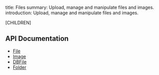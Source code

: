 title: Files
summary: Upload, manage and manipulate files and images.
introduction: Upload, manage and manipulate files and images.

[CHILDREN]

## API Documentation

* [File](api:SilverStripe\Assets\File)
* [Image](api:SilverStripe\Assets\Image)
* [DBFile](api:SilverStripe\Assets\Storage\DBFile)
* [Folder](api:SilverStripe\Assets\Folder)
